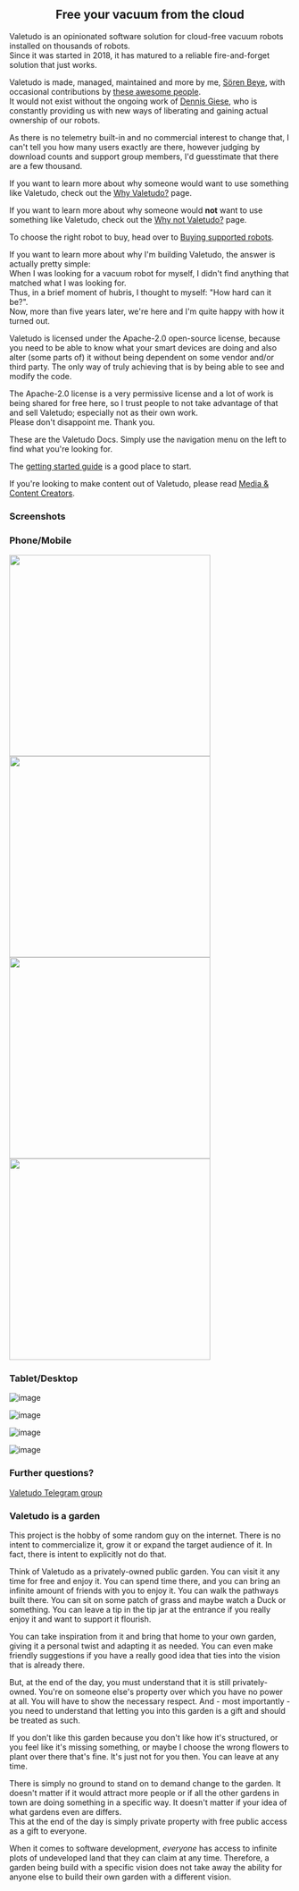<div style="text-align: center;">
  <h2>Free your vacuum from the cloud</h2>
</div>

Valetudo is an opinionated software solution for cloud-free vacuum robots installed on thousands of robots.<br/>
Since it was started in 2018, it has matured to a reliable fire-and-forget solution that just works.

Valetudo is made, managed, maintained and more by me,
<a href="https://hypfer.de" rel="noopener" target="_blank">Sören Beye</a>, with occasional contributions by
<a href="https://github.com/Hypfer/Valetudo/graphs/contributors" rel="noopener" target="_blank">these awesome people</a>.<br/>
It would not exist without the ongoing work of <a href="https://dontvacuum.me/" rel="noopener" target="_blank">Dennis Giese</a>,
who is constantly providing us with new ways of liberating and gaining actual ownership of our robots.

As there is no telemetry built-in and no commercial interest to change that, I can't tell you how many users exactly are there,
however judging by download counts and support group members, I'd guesstimate that there are a few thousand.

If you want to learn more about why someone would want to use something like Valetudo, check out the [Why Valetudo?](https://valetudo.cloud/pages/general/why-valetudo.html) page.

If you want to learn more about why someone would **not** want to use something like Valetudo, check out the [Why not Valetudo?](https://valetudo.cloud/pages/general/why-not-valetudo.html) page.

To choose the right robot to buy, head over to [Buying supported robots](https://valetudo.cloud/pages/general/buying-supported-robots.html).

If you want to learn more about why I'm building Valetudo, the answer is actually pretty simple:<br/>
When I was looking for a vacuum robot for myself, I didn't find anything that matched what I was looking for.<br/>
Thus, in a brief moment of hubris, I thought to myself: "How hard can it be?".<br/>
Now, more than five years later, we're here and I'm quite happy with how it turned out.

Valetudo is licensed under the Apache-2.0 open-source license, because you need to be able to know what your smart
devices are doing and also alter (some parts of) it without being dependent on some vendor and/or third party.
The only way of truly achieving that is by being able to see and modify the code.

The Apache-2.0 license is a very permissive license and a lot of work is being shared for free here, so I trust people to not take
advantage of that and sell Valetudo; especially not as their own work.<br/>
Please don't disappoint me. Thank you.


These are the Valetudo Docs.
Simply use the navigation menu on the left to find what you're looking for.

The [getting started guide](https://valetudo.cloud/pages/general/getting-started.html) is a good place to start.

If you're looking to make content out of Valetudo, please read [Media & Content Creators](https://valetudo.cloud/pages/general/media.html).

### Screenshots

### Phone/Mobile
<img src="https://user-images.githubusercontent.com/974410/211155741-d6430660-a6b2-48ab-8ddc-2217328444de.png" width=360>
<img src="https://github.com/user-attachments/assets/eaad6fe0-dd1e-4f56-b6f9-f65954aecac7" width=360>

<img src="https://user-images.githubusercontent.com/974410/211155650-7cac266c-ffeb-432d-8656-5241a5d6f227.png" width=360>
<img src="https://user-images.githubusercontent.com/974410/211155656-d43ee25e-1ae6-432f-95ff-1a39d294828d.png" width=360>

### Tablet/Desktop

![image](https://github.com/user-attachments/assets/dc18723f-b15f-4500-907b-bad6d7dd1a4f)

![image](https://user-images.githubusercontent.com/974410/211155836-9199616a-efde-4238-91c4-24158ba67677.png)

![image](https://user-images.githubusercontent.com/974410/211155860-9926b126-d1fe-41b1-8c83-1af21bf8caf2.png)

![image](https://user-images.githubusercontent.com/974410/211155880-ff184776-86fe-4c2f-9556-4d556cfa12f4.png)

### Further questions?
[Valetudo Telegram group](https://t.me/+2QDO52HGZx40Mzli)

### Valetudo is a garden <a id="garden"></a>
This project is the hobby of some random guy on the internet. There is no intent to commercialize it, grow it
or expand the target audience of it. In fact, there is intent to explicitly not do that.

Think of Valetudo as a privately-owned public garden. You can visit it any time for free and enjoy it.
You can spend time there, and you can bring an infinite amount of friends with you to enjoy it.
You can walk the pathways built there. You can sit on some patch of grass and maybe watch a Duck or something.
You can leave a tip in the tip jar at the entrance if you really enjoy it and want to support it flourish.

You can take inspiration from it and bring that home to your own garden, giving it a personal twist and adapting it as needed.
You can even make friendly suggestions if you have a really good idea that ties into the vision that is already there.

But, at the end of the day, you must understand that it is still privately-owned. You're on someone else's property
over which you have no power at all. You will have to show the necessary respect. And - most importantly - you need to
understand that letting you into this garden is a gift and should be treated as such.

If you don't like this garden because you don't like how it's structured, or you feel like it's missing something, or maybe
I choose the wrong flowers to plant over there that's fine. It's just not for you then. You can leave at any time.

There is simply no ground to stand on to demand change to the garden. It doesn't matter if it would attract more people
or if all the other gardens in town are doing something in a specific way. It doesn't matter if your idea of what gardens
even are differs.<br/>
This at the end of the day is simply private property with free public access as a gift to everyone.

When it comes to software development, _everyone_ has access to infinite plots of undeveloped land that they can claim at any time.
Therefore, a garden being build with a specific vision does not take away the ability for anyone else to build their own garden with a different vision.
